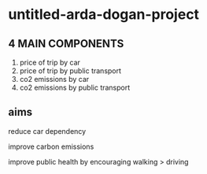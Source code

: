 # untitled-arda-dogan-project

## 4 MAIN COMPONENTS

1. price of trip by car
2. price of trip by public transport
3. co2 emissions by car
4. co2 emissions by public transport

## aims

reduce car dependency

improve carbon emissions

improve public health by encouraging walking > driving